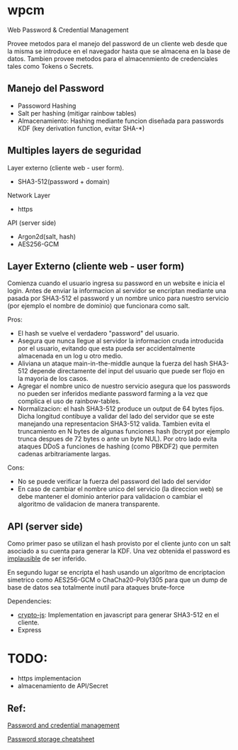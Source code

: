 # wpcm
Web Password &amp; Credential Management

Provee metodos para el manejo del password de un cliente web desde que la misma se introduce en el navegador hasta que se almacena en la base de datos. Tambien provee metodos para el almacenmiento de credenciales tales como Tokens o Secrets.

## Manejo del Password
* Passoword Hashing
* Salt per hashing (mitigar rainbow tables)
* Almacenamiento: Hashing mediante funcion diseñada para passwords KDF (key derivation function, evitar SHA-*) 

## Multiples layers de seguridad

Layer externo (cliente web - user form).

* SHA3-512(password + domain)

Network Layer

* https

API (server side)

* Argon2d(salt, hash)
* AES256-GCM

## Layer Externo (cliente web - user form)

Comienza cuando el usuario ingresa su password en un website e inicia el login.
Antes de enviar la informacion al servidor se encriptan mediante una pasada por SHA3-512 el password y un nombre unico para nuestro servicio (por ejemplo el nombre de dominio) que funcionara como salt.

Pros:

* El hash se vuelve el verdadero "password" del usuario.
* Asegura que nunca llegue al servidor la informacion cruda introducida por el usuario, evitando que esta pueda ser accidentalmente almacenada en un log u otro medio.
* Aliviana un ataque main-in-the-middle aunque la fuerza del hash SHA3-512 depende directamente del input del usuario que puede ser flojo en la mayoria de los casos.
* Agregar el nombre unico de nuestro servicio asegura que los passwords no pueden ser inferidos mediante password farming a la vez que complica el uso de rainbow-tables.
* Normalizacion: el hash SHA3-512 produce un output de 64 bytes fijos. Dicha longitud contibuye a validar del lado del servidor que se este manejando una representacion SHA3-512 valida. Tambien evita el truncamiento en N bytes de algunas funciones hash (bcrypt por ejemplo trunca despues de 72 bytes o ante un byte NUL). Por otro lado evita ataques DDoS a funciones de hashing (como PBKDF2) que permiten cadenas arbitrariamente largas.

Cons:

* No se puede verificar la fuerza del password del lado del servidor
* En caso de cambiar el nombre unico del servicio (la direccion web) se debe mantener el dominio anterior para validacion o cambiar el algoritmo de validacion de manera transparente.

## API (server side)

Como primer paso se utilizan el hash provisto por el cliente junto con un salt asociado a su cuenta para generar la KDF. Una vez obtenida el password es [implausible](https://crypto.stackexchange.com/questions/46718/impossibility-vs-implaussiblity/46861#46861) de ser inferido.

En segundo lugar se encripta el hash usando un algoritmo de encriptacion simetrico como AES256-GCM o ChaCha20-Poly1305 para que un dump de base de datos sea totalmente inutil para ataques brute-force

Dependencies:

* [crypto-js](https://www.npmjs.com/package/crypto-js): Implementation en javascript para generar SHA3-512 en el cliente.
* Express


# TODO:
* https implementacion
* almacenamiento de API/Secret

## Ref:
[Password and credential management](https://medium.com/@harwoeck/password-and-credential-management-in-2018-56f43669d588)

[Password storage cheatsheet](https://www.owasp.org/index.php/Password_Storage_Cheat_Sheet)
